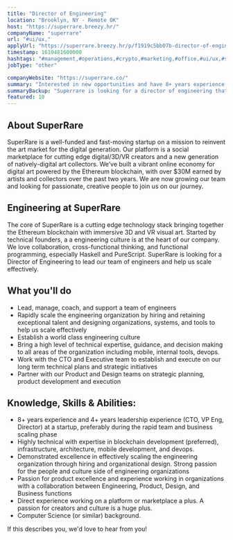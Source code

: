 ```yaml
---
title: "Director of Engineering"
location: "Brooklyn, NY - Remote OK"
host: "https://superrare.breezy.hr/"
companyName: "superrare"
url: "#ui/ux,"
applyUrl: "https://superrare.breezy.hr/p/f1919c5bb07b-director-of-engineering/apply"
timestamp: 1619481600000
hashtags: "#management,#operations,#crypto,#marketing,#office,#ui/ux,#socialmedia"
jobType: "other"

companyWebsite: "https://superrare.co/"
summary: "Interested in new opportunities and have 8+ years experience and 4+ years leadership experience at a startup? Superrare has a job opening for a Director of Engineering."
summaryBackup: "Superrare is looking for a director of engineering that has experience in: #ui/ux, #management, #marketing."
featured: 10
---
```


## About SuperRare

SuperRare is a well-funded and fast-moving startup on a mission to reinvent the art market for the digital generation. Our platform is a social marketplace for cutting edge digital/3D/VR creators and a new generation of natively-digital art collectors. We’ve built a vibrant online economy for digital art powered by the Ethereum blockchain, with over $30M earned by artists and collectors over the past two years. We are now growing our team and looking for passionate, creative people to join us on our journey.

## Engineering at SuperRare

The core of SuperRare is a cutting edge technology stack bringing together the Ethereum blockchain with immersive 3D and VR visual art. Started by technical founders, a a engineering culture is at the heart of our company. We love collaboration, cross-functional thinking, and functional programming, especially Haskell and PureScript. SuperRare is looking for a Director of Engineering to lead our team of engineers and help us scale effectively.

## What you'll do

*   Lead, manage, coach, and support a team of engineers
*   Rapidly scale the engineering organization by hiring and retaining exceptional talent and designing organizations, systems, and tools to help us scale effectively
*   Establish a world class engineering culture
*   Bring a high level of technical expertise, guidance, and decision making to all areas of the organization including mobile, internal tools, devops.
*   Work with the CTO and Executive team to establish and execute on our long term technical plans and strategic initiatives
*   Partner with our Product and Design teams on strategic planning, product development and execution

## Knowledge, Skills & Abilities:

*   8+ years experience and 4+ years leadership experience (CTO, VP Eng, Director) at a startup, preferably during the rapid team and business scaling phase
*   Highly technical with expertise in blockchain development (preferred), infrastructure, architecture, mobile development, and devops.
*   Demonstrated excellence in effectively scaling the engineering organization through hiring and organizational design. Strong passion for the people and culture side of engineering organizations
*   Passion for product excellence and experience working in organizations with a collaboration between Engineering, Product, Design, and Business functions
*   Direct experience working on a platform or marketplace a plus. A passion for creators and culture is a huge plus.
*   Computer Science (or similar) background.

If this describes you, we'd love to hear from you!
